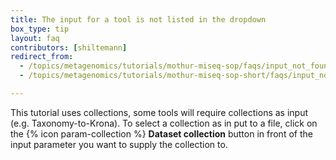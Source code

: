 ```yaml
---
title: The input for a tool is not listed in the dropdown
box_type: tip
layout: faq
contributors: [shiltemann]
redirect_from:
  - /topics/metagenomics/tutorials/mothur-miseq-sop/faqs/input_not_found
  - /topics/metagenomics/tutorials/mothur-miseq-sop-short/faqs/input_not_found

---
```


This tutorial uses collections, some tools will require collections as input (e.g. Taxonomy-to-Krona). To select a collection as in put to a file, click on the {% icon param-collection %} **Dataset collection** button in front of the input parameter you want to supply the collection to.




